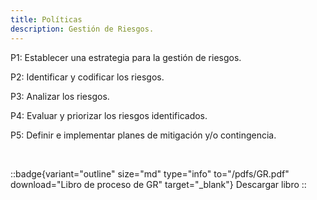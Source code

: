```yaml
---
title: Políticas
description: Gestión de Riesgos.
---
```


P1: Establecer una estrategia para la gestión de riesgos.

P2: Identificar y codificar los riesgos.

P3: Analizar los riesgos.

P4: Evaluar y priorizar los riesgos identificados.

P5: Definir e implementar planes de mitigación y/o contingencia.

<br>

::badge{variant="outline" size="md" type="info" to="/pdfs/GR.pdf" download="Libro de proceso de GR" target="_blank"}
Descargar libro
::